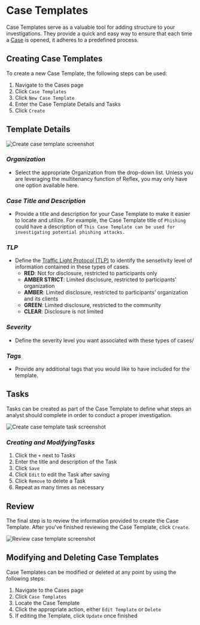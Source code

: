 # Case Templates
Case Templates serve as a valuable tool for adding structure to your investigations. They provide a quick and easy way to ensure that each time a [Case](cases.md) is opened, it adheres to a predefined process.

## Creating Case Templates
To create a new Case Template, the following steps can be used:
1. Navigate to the Cases page
2. Click `Case Templates`
3. Click `New Case Template`
4. Enter the Case Template Details and Tasks
5. Click `Create`

## Template Details
![Create case template screenshot](../img/create_case_template.png)

### *Organization*
* Select the appropriate Organization from the drop-down list. Unless you are leveraging the multitenancy function of Reflex, you may only have one option available here.

### *Case Title and Description*
* Provide a title and description for your Case Template to make it easier to locate and utilize. For example, the Case Template title of `Phishing` could have a description of `This Case Template can be used for investigating potential phishing attacks.`

### *TLP*
* Define the [Traffic Light Protocol (TLP)](https://www.cisa.gov/tlp) to identify the sensetivity level of information contained in these types of cases.
    * **RED**: Not for disclosure, restricted to participants only
    * **AMBER STRICT**: Limited disclosure, restricted to participants’ organization
    * **AMBER**: Limited disclosure, restricted to participants’ organization and its clients
    * **GREEN**: Limited disclosure, restricted to the community
    * **CLEAR**: Disclosure is not limited

### *Severity*
* Define the severity level you want associated with these types of cases/

### *Tags*
* Provide any additional tags that you would like to have included for the template.

## Tasks
Tasks can be created as part of the Case Template to define what steps an analyst should complete in order to conduct a proper investigation.

![Create case template task screenshot](../img/case_template_tasks.png)

### *Creating and ModifyingTasks*
1. Click the `+` next to Tasks
2. Enter the title and description of the Task
3. Click `Save`
4. Click `Edit` to edit the Task after saving
5. Click `Remove` to delete a Task
6. Repeat as many times as necessary

## Review
The final step is to review the information provided to create the Case Template. After you've finished reviewing the Case Template, click `Create`.

![Review case template screenshot](../img/case_template_review.png)

## Modifying and Deleting Case Templates
Case Templates can be modified or deleted at any point by using the following steps:
1. Navigate to the Cases page
2. Click `Case Templates`
3. Locate the Case Template
4. Click the appropriate action, either `Edit Template` or `Delete`
5. If editing the Template, click `Update` once finished